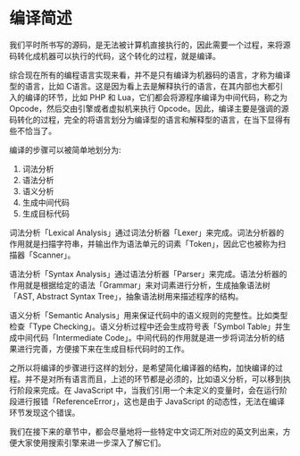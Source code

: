 # 编译简述

我们平时所书写的源码，是无法被计算机直接执行的，因此需要一个过程，来将源码转化成机器可以执行的代码，这个转化的过程，就是编译。

综合现在所有的编程语言实现来看，并不是只有编译为机器码的语言，才称为编译型的语言，比如 C语言。这是因为看上去是解释执行的语言，在其内部也大都引入的编译的环节，比如 PHP 和 Lua，它们都会将源程序编译为中间代码，称之为 Opcode，然后交由引擎或者虚拟机来执行 Opcode。因此，编译主要是强调的源码转化的过程，完全的将语言划分为编译型的语言和解释型的语言，在当下显得有些不恰当了。

编译的步骤可以被简单地划分为:

1. 词法分析 
2. 语法分析
3. 语义分析
4. 生成中间代码
5. 生成目标代码

词法分析「Lexical Analysis」通过词法分析器「Lexer」来完成。词法分析器的作用就是扫描字符串，并输出作为语法单元的词素「Token」，因此它也被称为扫描器「Scanner」。

语法分析「Syntax Analysis」通过语法分析器「Parser」来完成。语法分析器的作用就是根据给定的语法「Grammar」来对词素进行分析，生成抽象语法树「AST, Abstract Syntax Tree」，抽象语法树用来描述程序的结构。

语义分析「Semantic Analysis」用来保证代码中的语义规则的完整性。比如类型检查「Type Checking」。语义分析过程中还会生成符号表「Symbol Table」并生成中间代码「Intermediate Code」。中间代码的作用就是进一步将词法分析的结果进行完善，方便接下来在生成目标代码时的工作。

之所以将编译的步骤进行这样的划分，是希望简化编译器的结构，加快编译的过程。并不是对所有语言而且，上述的环节都是必须的，比如语义分析，可以移到执行阶段来完成。在 JavaScript 中，当我们引用一个未定义的变量时，会在运行阶段进行报错「ReferenceError」，这也是由于 JavaScript 的动态性，无法在编译环节发现这个错误。

我们在接下来的章节中，都会尽量地将一些特定中文词汇所对应的英文列出来，方便大家使用搜索引擎来进一步深入了解它们。